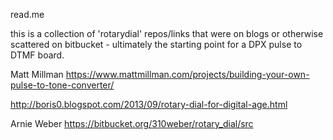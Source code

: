 read.me

this is a collection of 'rotarydial' repos/links
 that were on blogs or otherwise scattered on bitbucket - 
 ultimately the starting point for a DPX pulse to DTMF board.
 

Matt Millman
https://www.mattmillman.com/projects/building-your-own-pulse-to-tone-converter/

http://boris0.blogspot.com/2013/09/rotary-dial-for-digital-age.html

Arnie Weber
https://bitbucket.org/310weber/rotary_dial/src